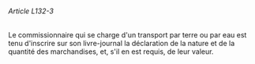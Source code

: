 ###### Article L132-3

Le commissionnaire qui se charge d'un transport par terre ou par eau est tenu d'inscrire sur son livre-journal la déclaration de la nature et de la quantité des marchandises, et, s'il en est requis, de leur valeur.

